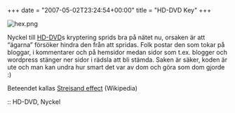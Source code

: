 +++
date = "2007-05-02T23:24:54+00:00"
title = "HD-DVD Key"
+++

<div class="left">
  <img id="image411" src="/images/2007/05/hex.png" alt="hex.png" />
</div>

Nyckel till [HD-DVD][1]s kryptering sprids bra på nätet nu, orsaken är att &#8220;ägarna&#8221; försöker hindra den från att spridas. Folk postar den som tokar på bloggar, i kommentarer och på hemsidor medan sidor som t.ex. blogger och wordpress stänger ner sidor i rädsla att bli stämda. Saken är säker, koden är ute och man kan undra hur smart det var av dom och göra som dom gjorde :) 

Beteendet kallas [Streisand effect][2] (Wikipedia)

:: HD-DVD, Nyckel

<small></small>

 [1]: http://en.wikipedia.org/wiki/HD-DVD
 [2]: http://en.wikipedia.org/wiki/Streisand_effect

